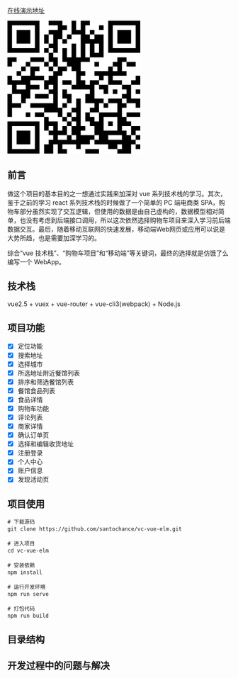 [在线演示地址](https://santochance.github.io/vc-vue-elm/)

![二维码](./docs/demo_qrcode.png)

## 前言

做这个项目的基本目的之一想通过实践来加深对 vue 系列技术栈的学习。其次，鉴于之前的学习 react 系列技术栈的时候做了一个简单的 PC 端电商类 SPA，购物车部分虽然实现了交互逻辑，但使用的数据是由自己虚构的，数据模型相对简单，也没有考虑到后端接口调用，所以这次依然选择购物车项目来深入学习前后端数据交互。最后，随着移动互联网的快速发展，移动端Web网页或应用可以说是大势所趋，也是需要加深学习的。

综合“vue 技术栈”、“购物车项目”和“移动端”等关键词，最终的选择就是仿饿了么编写一个 WebApp。

## 技术栈

vue2.5 + vuex + vue-router + vue-cli3(webpack) + Node.js


## 项目功能

- [x] 定位功能
- [x] 搜索地址
- [x] 选择城市
- [x] 所选地址附近餐馆列表
- [x] 排序和筛选餐馆列表
- [x] 餐馆食品列表
- [x] 食品详情
- [x] 购物车功能
- [x] 评论列表
- [x] 商家详情
- [x] 确认订单页
- [x] 选择和编辑收货地址
- [x] 注册登录
- [x] 个人中心
- [x] 账户信息
- [x] 发现活动页

## 项目使用

```
# 下载源码
git clone https://github.com/santochance/vc-vue-elm.git

# 进入项目
cd vc-vue-elm

# 安装依赖
npm install

# 运行开发环境
npm run serve

# 打包代码
npm run build
```

## 目录结构

<!--
## 演示截图

首页
搜索地址
附近餐馆列表
餐馆食品列表
确认订单
评论列表
购物车
登录注册
个人中心
-->

## 开发过程中的问题与解决


<!--
## 实现的组件或插件

Modal
Toast
Tabs
ImageViewer
InfiniteScroll
Sticker?
TabBar
-->
